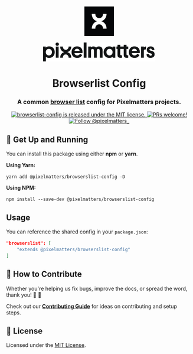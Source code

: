 <p align="center">
    <img width="80" src="./img/pixelmatters-logo.jpeg" />
</p>

<p align="center">
    <img src="./img/pixelmatters-name.svg" />
</p>

<h1 align="center">
    Browserlist Config
</h1>

<h3 align="center">
    A common <a href="https://github.com/browserslist/browserslist" target="_blank">browser list</a> config for Pixelmatters projects.
</h3>

<p align="center">
    <a href="https://github.com/Pixelmatters/browserslist-config/blob/main/LICENSE">
        <img src="https://img.shields.io/badge/license-MIT-blue.svg" alt="browserlist-config is released under the MIT license." />
    </a>
    <a href="https://github.com/Pixelmatters/browserlist-config/blob/main/CONTRIBUTING.md">
        <img src="https://img.shields.io/badge/PRs-welcome-brightgreen.svg" alt="PRs welcome!" />
    </a>
    <a href="https://twitter.com/intent/follow?screen_name=pixelmatters_">
      <img src="https://img.shields.io/twitter/follow/pixelmatters_.svg?label=Follow%20@pixelmatters_" alt="Follow @pixelmatters_" />
    </a>
</p>

## 🚀 Get Up and Running

You can install this package using either **npm** or **yarn**.

**Using Yarn:**

```shell
yarn add @pixelmatters/browserslist-config -D
```

**Using NPM:**

```shell
npm install --save-dev @pixelmatters/browserslist-config
```

## Usage

You can reference the shared config in your `package.json`:

```json
"browserslist": [
    "extends @pixelmatters/browserslist-config"
]
```

## 🤝 How to Contribute

Whether you're helping us fix bugs, improve the docs, or spread the word, thank you! 💪 🧡

Check out our [**Contributing Guide**](https://github.com/Pixelmatters/eslint-config-pixelmatters/blob/main/CONTRIBUTING.md) for ideas on contributing and setup steps.

## :memo: License

Licensed under the [MIT License](./LICENSE).
